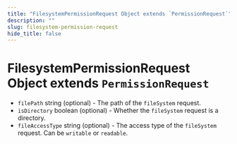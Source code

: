 ```yaml
---
title: "FilesystemPermissionRequest Object extends `PermissionRequest`"
description: ""
slug: filesystem-permission-request
hide_title: false
---
```


# FilesystemPermissionRequest Object extends `PermissionRequest`

* `filePath` string (optional) - The path of the `fileSystem` request.
* `isDirectory` boolean (optional) - Whether the `fileSystem` request is a directory.
* `fileAccessType` string (optional) - The access type of the `fileSystem` request. Can be `writable` or `readable`.
